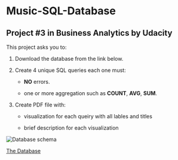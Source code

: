 # Music-SQL-Database
## Project #3 in Business Analytics by Udacity

This project asks you to:

1. Download the database from the link below.

2. Create 4 unique SQL queries each one must:

    * **NO** errors.
    
    * one or more aggregation such as **COUNT**, **AVG**, **SUM**.
    
3. Create PDF file with:

    * visualization for each queiry with all lables and titles
    
    * brief description for each visualization
    

![Database schema](https://video.udacity-data.com/topher/2017/June/5956d5ee_screen-shot-2017-06-29-at-10.51.15-pm/screen-shot-2017-06-29-at-10.51.15-pm.png)

[The Database](
http://video.udacity-data.com.s3.amazonaws.com/topher/2017/September/59cdaf80_chinook-db/chinook-db.zip)
